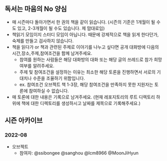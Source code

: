 ## 독서는 마음의 No 양심

- 매 시즌마다 돌아가면서 한 권의 책을 같이 읽습니다. (시즌의 기준은 1개월이 될 수도 있고, 2-3개월이 될 수도 있습니다. 제 맘대로임)
- 책읽기 모임이지 스터디 모임이 아닙니다. 때문에 강제적으로 책을 읽게 한다던가, 숙제를 만들고 검사하지 않습니다.
- 책을 읽다가 or 책과 관련된 주제로 이야기를 나누고 싶다면 공개 대화방에 다음의 시간,장소,주제,참여조건을 함께 남겨주세요.
  - 참여를 원하는 사람들은 해당 대화방의 대화 또는 해당 글의 쓰레드로 참가 희망 여부를 알려주세요.
  - 주제 및 참여조건을 설정하는 이유는 최소한 해당 토론을 진행하면서 서로의 기대치나 수준을 조율하기 위함입니다. 
  - ex. 참여조건 오브젝트 책 1-3장, 해당 참여조건을 만족하지 못한 지원자는 토론에 참여하실 수 없습니다.
- 매 토론에 대한 내용은 기록으로 남겨주세요. (현재 레포지토리의 루트 디렉토리 하위에 책에 대한 디렉토리를 생성하시고 날짜를 제목으로 기록해주세요.)


## 시즌 아카이브

### 2022-08
- 오브젝트
  - 참여자: @ssibongee @sanghou @lcm8966 @MoonJiHyun
